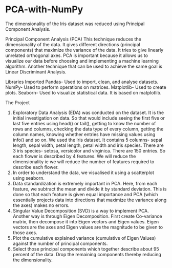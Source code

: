 # PCA-with-NumPy
The dimensionality of the Iris dataset was reduced using Principal Component Analysis.

Principal Component Analysis (PCA)
This technique reduces the dimensionality of the data.
It gives different directions (principal components) that maximize the variance of the data.
It tries to give linearly unrelated orthogonal axes.
PCA is important because it allows us to visualize our data before choosing and implementing a machine learning algorithm.
Another technique that can be used to achieve the same goal is Linear Discriminant Analysis.

Libraries Imported
Pandas- Used to import, clean, and analyse datasets.
NumPy- Used to perform operations on matrices.
Matplotlib- Used to create plots.
Seaborn- Used to visualize statistical data. It is based on matplotlib.

The Project
1) Exploratory Data Analysis (EDA) was conducted on the dataset. It is the initial investigation on data. So that would include seeing the first five or last five entries using head() or tail(),  getting to know the number of rows and columns, checking the data type of  every column, getting the column names, knowing whether entries have missing values using info() and so on. 
We used the Iris dataset. It contains 5 columns- sepal length, sepal width, petal length, petal width and iris species. There are 3 iris species- setosa, versicolor and virginica. There are 150 entries.
So each flower is described by 4 features. We will reduce the dimensionality ie we will reduce the number of features required to describe each flower.
2) In order to understand the data, we visualised it using a scatterplot using seaborn.
3) Data standardization is extremely important in PCA. Here, from each feature, we subtract the mean and divide it by standard deviation. This is done so that each feature is given equal importance and PCA (which essentially projects data into directions that maximize the variance along the axes) makes no errors.
4) Singular Value Decomposition (SVD) is a way to implement PCA.
Another way is through Eigen Decomposition. First create Co-variance matrix, then decompose it into Eigen vectors and Eigen values. Eigen vectors are the axes and Eigen values are the magnitude to be given to those axes. 
5) Plot the cumulative explained variance (cumulative of Eigen Values) against the number of principal components. 
6) Select those principal components which together describe about 95 percent of the data. Drop the remaining components thereby reducing the dimensionality. 
